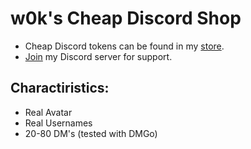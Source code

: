 # w0k's Cheap Discord Shop
- Cheap Discord tokens can be found in my [store](https://sellix.io/w0k).
- [Join](https://discord.com/invite/d2mrmuCjeP) my Discord server for support.

## Charactiristics:
- Real Avatar
- Real Usernames
- 20-80 DM's (tested with DMGo)
